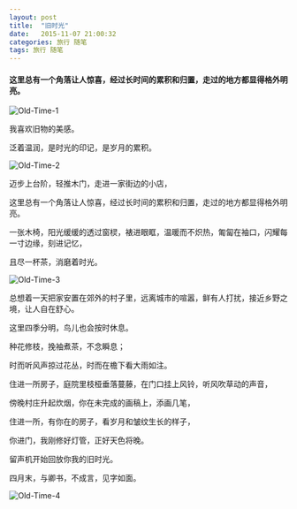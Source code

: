 ```yaml
---
layout: post
title:  "旧时光"
date:   2015-11-07 21:00:32
categories: 旅行 随笔
tags: 旅行 随笔
---
```

#### 这里总有一个角落让人惊喜，经过长时间的累积和归置，走过的地方都显得格外明亮。


![Old-Time-1](http://i.imgur.com/Jr8ISrt.jpg)



我喜欢旧物的美感。


泛着温润，是时光的印记，是岁月的累积。



![Old-Time-2](http://i.imgur.com/n5JIFP3.jpg)


迈步上台阶，轻推木门，走进一家街边的小店，


这里总有一个角落让人惊喜，经过长时间的累积和归置，走过的地方都显得格外明亮。


一张木椅，阳光缓缓的透过窗棂，裱进眼眶，温暖而不炽热，匍匐在袖口，闪耀每一寸边缘，刻进记忆，


且尽一杯茶，消磨着时光。



![Old-Time-3](http://i.imgur.com/CGjkrua.jpg)



总想着一天把家安置在郊外的村子里，远离城市的喧嚣，鲜有人打扰，接近乡野之境，让人自在舒心。


这里四季分明，鸟儿也会按时休息。


种花修枝，挽袖煮茶，不念瞬息；


时而听风声掠过花丛，时而在檐下看大雨如注。


住进一所房子，庭院里枝桠垂落蔓藤，在门口挂上风铃，听风吹草动的声音，


傍晚村庄升起炊烟，你在未完成的画稿上，添画几笔，


住进一所，有你在的房子，看岁月和皱纹生长的样子，


你进门，我刚修好灯管，正好天色将晚。


留声机开始回放你我的旧时光。


四月末，与卿书，不成言，见字如面。

![Old-Time-4](http://i.imgur.com/tbqltrz.jpg)
